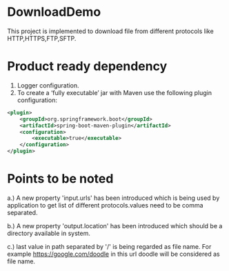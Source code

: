# DownloadDemo
This project is implemented to download file from different protocols like HTTP,HTTPS,FTP,SFTP.

# Product ready dependency
1. Logger configuration.
2. To create a ‘fully executable’ jar with Maven use the following plugin configuration:

```xml
<plugin>
    <groupId>org.springframework.boot</groupId>
    <artifactId>spring-boot-maven-plugin</artifactId>
    <configuration>
        <executable>true</executable>
    </configuration>
</plugin>
```

# Points to be noted

a.) A new property 'input.urls' has been introduced which is being used by application to     get list of different protocols.values need to be comma separated.

b.)	A new property 'output.location' has been introduced which should be a directory available in system.

c.) last value in path separated by '/' is being regarded as file name. For example https://google.com/doodle in this url doodle will be considered as file name.
	
 
